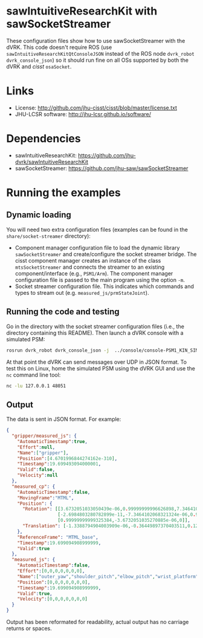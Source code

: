 # sawIntuitiveResearchKit with sawSocketStreamer

These configuration files show how to use sawSocketStreamer with the dVRK.  This code
doesn't require ROS (use `sawIntuitiveResearchKitQtConsoleJSON`
instead of the ROS node `dvrk_robot dvrk_console_json`) so it should
run fine on all OSs supported by both the dVRK and *cisst* `osaSocket`.

# Links
  * License: http://github.com/jhu-cisst/cisst/blob/master/license.txt
  * JHU-LCSR software: http://jhu-lcsr.github.io/software/

# Dependencies
  * sawIntuitiveResearchKit: https://github.com/jhu-dvrk/sawIntuitiveResearchKit
  * sawSocketStreamer: https://github.com/jhu-saw/sawSocketStreamer


# Running the examples

## Dynamic loading

You will need two extra configuration files (examples can be found in the `share/socket-streamer` directory):
* Component manager configuration file to load the dynamic library `sawSocketStreamer` and create/configure the socket streamer bridge.  The cisst component manager creates an instance of the class `mtsSocketStreamer` and connects the streamer to an existing component/interface (e.g., `PSM1/Arm`).  The component manager configuration file is passed to the main program using the option `-m`.
* Socket streamer configuration file.  This indicates which commands and types to stream out (e.g. `measured_js/prmStateJoint`).

## Running the code and testing

Go in the directory with the socket streamer configuration files (i.e., the directory containing this README).  Then launch a dVRK console with a simulated PSM:
```sh
rosrun dvrk_robot dvrk_console_json -j  ../console/console-PSM1_KIN_SIMULATED.json -m manager-socket-streamer-PSM1.json
```

At that point the dVRK can send messages over UDP in JSON format.  To test this on Linux, home the simulated PSM using the dVRK GUI and use the `nc` command line tool:
```sh
nc -lu 127.0.0.1 48051
```

## Output

The data is sent in JSON format.  For example:
```json
{
  "gripper/measured_js": {
    "AutomaticTimestamp":true,
    "Effort":null,
    "Name":["gripper"],
    "Position":[4.6701996844274162e-310],
    "Timestamp":19.699493094000001,
    "Valid":false,
    "Velocity":null
  },
  "measured_cp": {
    "AutomaticTimestamp":false,
    "MovingFrame":"MTML",
    "Position": {
      "Rotation": [[3.6732051033050439e-06,0.99999999996626898,7.3464102068321324e-06],
                   [-2.6984803280782899e-11,-7.3464102068321324e-06,0.99999999997301525],
                   [0.99999999999325384,-3.6732051035270885e-06,0]],
      "Translation": [-1.3388794904003909e-06,-0.36449897370403511,0.12879999999811512]
    },
    "ReferenceFrame": "MTML_base",
    "Timestamp":19.699094908999999,
    "Valid":true
  },
  "measured_js": {
    "AutomaticTimestamp":false,
    "Effort":[0,0,0,0,0,0,0],
    "Name":["outer_yaw","shoulder_pitch","elbow_pitch","wrist_platform","wrist_pitch","wrist_yaw","wrist_roll"],
    "Position":[0,0,0,0,0,0,0],
    "Timestamp":19.699094908999999,
    "Valid":true,
    "Velocity":[0,0,0,0,0,0,0]
  }
}
```

Output has been reformated for readability, actual output has no carriage returns or spaces.

